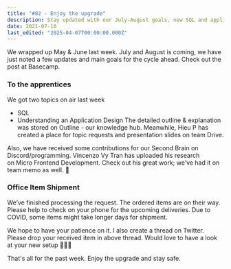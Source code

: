 ```yaml
---
title: "#82 - Enjoy the upgrade"
description: Stay updated with our July-August goals, new SQL and application design lessons, Micro Frontend research, and office item shipments in our latest team update.
date: 2021-07-10
last_edited: "2025-04-07T00:00:00.000Z"
---
```


We wrapped up May & June last week. July and August is coming, we have just noted a few updates and main goals for the cycle ahead. Check out the post at Basecamp.

### To the apprentices

We got two topics on air last week

- SQL
- Understanding an Application Design
  The detailed outline & explanation was stored on Outline - our knowledge hub. Meanwhile, Hieu P has created a place for topic requests and presentation slides on team Drive.

Also, we have received some contributions for our Second Brain on Discord/programming. Vincenzo Vy Tran has uploaded his research on Micro Frontend Development. Check out his great work; we’ve had it on team memo as well. 👀

### Office Item Shipment

We’ve finished processing the request. The ordered items are on their way. Please help to check on your phone for the upcoming deliveries. Due to COVID, some items might take longer days for shipment.

We hope to have your patience on it. I also create a thread on Twitter. Please drop your received item in above thread. Would love to have a look at your new setup 🙆🏻‍♀️

That's all for the past week. Enjoy the upgrade and stay safe.

